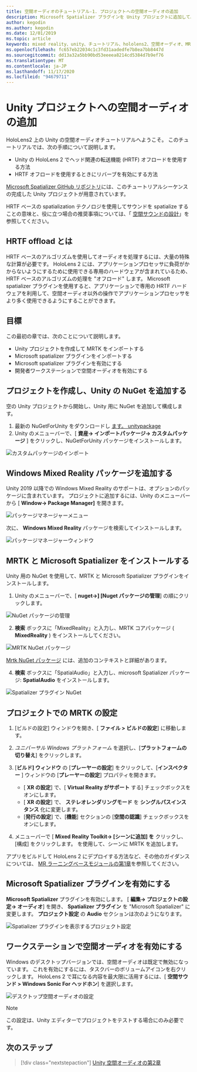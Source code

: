```yaml
---
title: 空間オーディオのチュートリアル-1. プロジェクトへの空間オーディオの追加
description: Microsoft Spatializer プラグインを Unity プロジェクトに追加して、HoloLens 2 HRTF ハードウェアオフロードにアクセスします。
author: kegodin
ms.author: kegodin
ms.date: 12/01/2019
ms.topic: article
keywords: mixed reality、unity、チュートリアル、hololens2、空間オーディオ、MRTK、mixed reality toolkit、UWP、Windows 10、HRTF、head 関連の転送機能、リバーブ、Microsoft Spatializer
ms.openlocfilehash: fc657eb22034c1c3fd31aadedfe7b8ea7bb8447d
ms.sourcegitcommit: dd13a32a5bb90bd53eeeea8214cd5384d7b9ef76
ms.translationtype: MT
ms.contentlocale: ja-JP
ms.lasthandoff: 11/17/2020
ms.locfileid: "94679711"
---
```

# <a name="adding-spatial-audio-to-your-unity-project"></a>Unity プロジェクトへの空間オーディオの追加

HoloLens2 上の Unity の空間オーディオチュートリアルへようこそ。 このチュートリアルでは、次の手順について説明します。
* Unity の HoloLens 2 でヘッド関連の転送機能 (HRTF) オフロードを使用する方法
* HRTF オフロードを使用するときにリバーブを有効にする方法

[Microsoft Spatializer GitHub リポジトリ](https://github.com/microsoft/spatialaudio-unity)には、このチュートリアルシーケンスの完成した Unity プロジェクトが用意されています。 

HRTF ベースの spatialization テクノロジを使用してサウンドを spatialize することの意味と、役に立つ場合の推奨事項については、「 [空間サウンドの設計](https://docs.microsoft.com/windows/mixed-reality/spatial-sound-design)」を参照してください。

## <a name="what-is-hrtf-offload"></a>HRTF offload とは
HRTF ベースのアルゴリズムを使用してオーディオを処理するには、大量の特殊な計算が必要です。 HoloLens 2 には、アプリケーションプロセッサに負荷がかからないようにするために使用できる専用のハードウェアが含まれているため、HRTF ベースのアルゴリズムの処理を "オフロード" します。  Microsoft spatializer プラグインを使用すると、アプリケーションで専用の HRTF ハードウェアを利用して、空間オーディオ以外の操作でアプリケーションプロセッサをより多く使用できるようにすることができます。

## <a name="objectives"></a>目標
この最初の章では、次のことについて説明します。
* Unity プロジェクトを作成して MRTK をインポートする
* Microsoft spatializer プラグインをインポートする
* Microsoft spatializer プラグインを有効にする
* 開発者ワークステーションで空間オーディオを有効にする

## <a name="create-a-project-and-add-nuget-for-unity"></a>プロジェクトを作成し、Unity の NuGet を追加する
空の Unity プロジェクトから開始し、Unity 用に NuGet を追加して構成します。
1. 最新の NuGetForUnity をダウンロードし [ます。 unitypackage](https://github.com/GlitchEnzo/NuGetForUnity/releases/latest)
2. Unity のメニューバーで、[ **資産-> インポートパッケージ-> カスタムパッケージ** ] をクリックし、NuGetForUnity パッケージをインストールします。

![カスタムパッケージのインポート](images/spatial-audio/import-custom-package.png)

## <a name="add-the-windows-mixed-reality-package"></a>Windows Mixed Reality パッケージを追加する
Unity 2019 以降での Windows Mixed Reality のサポートは、オプションのパッケージに含まれています。 プロジェクトに追加するには、Unity のメニューバーから [ **Window-> Package Manager]** を開きます。

![パッケージマネージャーメニュー](images/spatial-audio/package-manager-menu.png)

次に、 **Windows Mixed Reality** パッケージを検索してインストールします。

![パッケージマネージャーウィンドウ](images/spatial-audio/package-manager-window.png)

## <a name="install-mrtk-and-microsoft-spatializer"></a>MRTK と Microsoft Spatializer をインストールする
Unity 用の NuGet を使用して、MRTK と Microsoft Spatializer プラグインをインストールします。
1. Unity のメニューバーで、[ **nuget->] [Nuget パッケージの管理**] の順にクリックします。

![NuGet パッケージの管理](images/spatial-audio/manage-nuget-packages.png)

2. **検索** ボックスに「MixedReality」と入力し、MRTK コアパッケージ ( **MixedReality** ) をインストールしてください。

![MRTK NuGet パッケージ](images/spatial-audio/mrtk-nuget-package.png)

[Mrtk NuGet パッケージ](https://microsoft.github.io/MixedRealityToolkit-Unity/Documentation/MRTKNuGetPackage.html) には、追加のコンテキストと詳細があります。

4. **検索** ボックスに「SpatialAudio」と入力し、microsoft Spatializer パッケージ: **SpatialAudio** をインストールします。

![Spatializer プラグイン NuGet](images/spatial-audio/spatializer-plugin-nuget.png)

## <a name="set-up-mrtk-in-your-project"></a>プロジェクトでの MRTK の設定

1. [ビルドの設定] ウィンドウを開き、[ **ファイル > ビルドの設定**] に移動します。

2. _ユニバーサル Windows プラットフォーム_ を選択し、[**プラットフォームの切り替え**] をクリックします。

3. [**ビルド] ウィンドウ** の [**プレーヤーの設定**] をクリックして、[**インスペクター** ] ウィンドウの [**プレーヤーの設定**] プロパティを開きます。
    * [ **XR の設定**] で、[ **Virtual Reality がサポート** する] チェックボックスをオンにします。
    * [ **XR の設定**] で、 **ステレオレンダリングモード** を **シングルパスインスタンス** 化に変更します。
    * [**発行の設定**] で、[**機能**] セクションの [**空間の認識**] チェックボックスをオンにします。

4. メニューバーで [ **Mixed Reality Toolkit-> [シーンに追加] を** クリックし、[構成] をクリックします。 を使用して、シーンに MRTK を追加します。

アプリをビルドして HoloLens 2 にデプロイする方法など、その他のガイダンスについては、 [MR ラーニングベースモジュールの第1章](../../../mrlearning-base-ch1.md)を参照してください。

## <a name="enable-the-microsoft-spatializer-plugin"></a>Microsoft Spatializer プラグインを有効にする
**Microsoft Spatializer** プラグインを有効にします。 [ **編集-> プロジェクトの設定-> オーディオ**] を開き、 **Spatializer プラグイン** を "Microsoft Spatializer" に変更します。 **プロジェクト設定** の **Audio** セクションは次のようになります。

![Spatializer プラグインを表示するプロジェクト設定](images/spatial-audio/project-settings.png)

## <a name="enable-spatial-audio-on-your-workstation"></a>ワークステーションで空間オーディオを有効にする
Windows のデスクトップバージョンでは、空間オーディオは既定で無効になっています。 これを有効にするには、タスクバーのボリュームアイコンを右クリックします。 HoloLens 2 で耳になる内容を最大限に活用するには、[ **空間サウンド > Windows Sonic For ヘッドホン**] を選択します。

![デスクトップ空間オーディオの設定](images/spatial-audio/desktop-audio-settings.png)

> [!NOTE]
> この設定は、Unity エディターでプロジェクトをテストする場合にのみ必要です。

## <a name="next-steps"></a>次のステップ

> [!div class="nextstepaction"]
> [Unity 空間オーディオの第2章](unity-spatial-audio-ch2.md)

